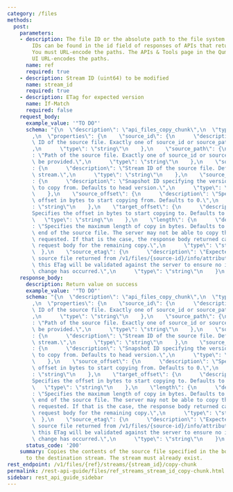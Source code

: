```yaml
---
category: /files
methods:
  post:
    parameters:
    - description: The file ID or the absolute path to the file system object. File
        IDs can be found in the id field of responses of APIs that return file attributes.
        You must URL-encode the paths. The APIs & Tools page in the Qumulo Core Web
        UI URL-encodes the paths.
      name: ref
      required: true
    - description: Stream ID (uint64) to be modified
      name: stream_id
      required: true
    - description: ETag for expected version
      name: If-Match
      required: false
    request_body:
      example_value: '"TO DO"'
      schema: "{\n  \"description\": \"api_files_copy_chunk\",\n  \"type\": \"object\"\
        ,\n  \"properties\": {\n    \"source_id\": {\n      \"description\": \"File\
        \ ID of the source file. Exactly one of source_id or source_path must be provided.\"\
        ,\n      \"type\": \"string\"\n    },\n    \"source_path\": {\n      \"description\"\
        : \"Path of the source file. Exactly one of source_id or source_path must\
        \ be provided.\",\n      \"type\": \"string\"\n    },\n    \"source_stream_id\"\
        : {\n      \"description\": \"Stream ID of the source file. Defaults to default\
        \ stream.\",\n      \"type\": \"string\"\n    },\n    \"source_snapshot\"\
        : {\n      \"description\": \"Snapshot ID specifying the version of the file\
        \ to copy from. Defaults to head version.\",\n      \"type\": \"number\"\n\
        \    },\n    \"source_offset\": {\n      \"description\": \"Specifies the\
        \ offset in bytes to start copying from. Defaults to 0.\",\n      \"type\"\
        : \"string\"\n    },\n    \"target_offset\": {\n      \"description\": \"\
        Specifies the offset in bytes to start copying to. Defaults to 0.\",\n   \
        \   \"type\": \"string\"\n    },\n    \"length\": {\n      \"description\"\
        : \"Specifies the maximum length of copy in bytes. Defaults to copy to the\
        \ end of the source file. The server may not be able to copy the entire length\
        \ requested. If that is the case, the response body returned can be used as\
        \ request body for the remaining copy.\",\n      \"type\": \"string\"\n  \
        \  },\n    \"source_etag\": {\n      \"description\": \"Expected ETag of the\
        \ source file returned from /v1/files/{source-id}/info/attributes. If provided,\
        \ this ETag will be validated against the server to ensure no intermediate\
        \ change has occurred.\",\n      \"type\": \"string\"\n    }\n  }\n}"
    response_body:
      description: Return value on success
      example_value: '"TO DO"'
      schema: "{\n  \"description\": \"api_files_copy_chunk\",\n  \"type\": \"object\"\
        ,\n  \"properties\": {\n    \"source_id\": {\n      \"description\": \"File\
        \ ID of the source file. Exactly one of source_id or source_path must be provided.\"\
        ,\n      \"type\": \"string\"\n    },\n    \"source_path\": {\n      \"description\"\
        : \"Path of the source file. Exactly one of source_id or source_path must\
        \ be provided.\",\n      \"type\": \"string\"\n    },\n    \"source_stream_id\"\
        : {\n      \"description\": \"Stream ID of the source file. Defaults to default\
        \ stream.\",\n      \"type\": \"string\"\n    },\n    \"source_snapshot\"\
        : {\n      \"description\": \"Snapshot ID specifying the version of the file\
        \ to copy from. Defaults to head version.\",\n      \"type\": \"number\"\n\
        \    },\n    \"source_offset\": {\n      \"description\": \"Specifies the\
        \ offset in bytes to start copying from. Defaults to 0.\",\n      \"type\"\
        : \"string\"\n    },\n    \"target_offset\": {\n      \"description\": \"\
        Specifies the offset in bytes to start copying to. Defaults to 0.\",\n   \
        \   \"type\": \"string\"\n    },\n    \"length\": {\n      \"description\"\
        : \"Specifies the maximum length of copy in bytes. Defaults to copy to the\
        \ end of the source file. The server may not be able to copy the entire length\
        \ requested. If that is the case, the response body returned can be used as\
        \ request body for the remaining copy.\",\n      \"type\": \"string\"\n  \
        \  },\n    \"source_etag\": {\n      \"description\": \"Expected ETag of the\
        \ source file returned from /v1/files/{source-id}/info/attributes. If provided,\
        \ this ETag will be validated against the server to ensure no intermediate\
        \ change has occurred.\",\n      \"type\": \"string\"\n    }\n  }\n}"
      status_code: '200'
    summary: Copies the contents of the source file specified in the body of the request
      to the destination stream. The stream must already exist.
rest_endpoint: /v1/files/{ref}/streams/{stream_id}/copy-chunk
permalink: /rest-api-guide/files/ref_streams_stream_id_copy-chunk.html
sidebar: rest_api_guide_sidebar
---
```


